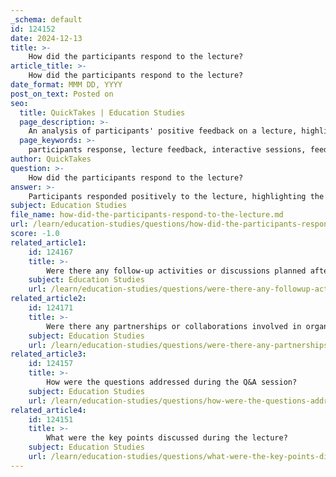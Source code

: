 ```yaml
---
_schema: default
id: 124152
date: 2024-12-13
title: >-
    How did the participants respond to the lecture?
article_title: >-
    How did the participants respond to the lecture?
date_format: MMM DD, YYYY
post_on_text: Posted on
seo:
  title: QuickTakes | Education Studies
  page_description: >-
    An analysis of participants' positive feedback on a lecture, highlighting the effectiveness of interactive techniques and feedback mechanisms in enhancing learning outcomes and engagement.
  page_keywords: >-
    participants response, lecture feedback, interactive sessions, feedback surveys, learning outcomes, engagement, feedback mechanisms, improvement, inclusive atmosphere, open dialogue
author: QuickTakes
question: >-
    How did the participants respond to the lecture?
answer: >-
    Participants responded positively to the lecture, highlighting the importance of feedback mechanisms in enhancing the overall experience. Various methods were employed to gather participant opinions, including feedback surveys and interactive sessions. These approaches not only allowed participants to express their views but also helped the organizers understand areas for improvement.\n\nThe feedback collected through surveys indicated that participants appreciated the interactive elements of the lecture, which contributed to a more engaging learning environment. Many participants noted that the use of interactive techniques significantly enhanced their learning outcomes, as traditional one-way knowledge transfer was no longer sufficient to meet their needs.\n\nMoreover, the importance of collecting feedback was emphasized, as it not only aids in improving future lectures but also fosters a sense of trust and loyalty among participants. By actively seeking out and addressing participant concerns, organizers can create a more inclusive atmosphere that encourages open dialogue and deeper engagement.\n\nIn summary, the participants' feedback was instrumental in shaping the lecture's content and delivery, ensuring that it met their expectations and needs effectively.
subject: Education Studies
file_name: how-did-the-participants-respond-to-the-lecture.md
url: /learn/education-studies/questions/how-did-the-participants-respond-to-the-lecture
score: -1.0
related_article1:
    id: 124167
    title: >-
        Were there any follow-up activities or discussions planned after the lecture?
    subject: Education Studies
    url: /learn/education-studies/questions/were-there-any-followup-activities-or-discussions-planned-after-the-lecture
related_article2:
    id: 124171
    title: >-
        Were there any partnerships or collaborations involved in organizing the lecture?
    subject: Education Studies
    url: /learn/education-studies/questions/were-there-any-partnerships-or-collaborations-involved-in-organizing-the-lecture
related_article3:
    id: 124157
    title: >-
        How were the questions addressed during the Q&A session?
    subject: Education Studies
    url: /learn/education-studies/questions/how-were-the-questions-addressed-during-the-qa-session
related_article4:
    id: 124151
    title: >-
        What were the key points discussed during the lecture?
    subject: Education Studies
    url: /learn/education-studies/questions/what-were-the-key-points-discussed-during-the-lecture
---
```


&nbsp;